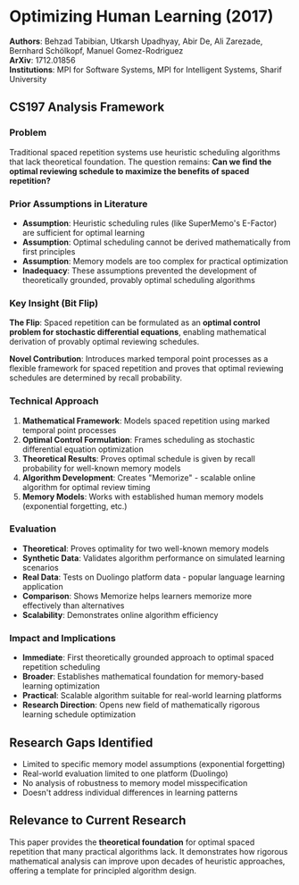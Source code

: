 # Optimizing Human Learning (2017)

**Authors**: Behzad Tabibian, Utkarsh Upadhyay, Abir De, Ali Zarezade, Bernhard Schölkopf, Manuel Gomez-Rodriguez  
**ArXiv**: 1712.01856  
**Institutions**: MPI for Software Systems, MPI for Intelligent Systems, Sharif University  

## CS197 Analysis Framework

### Problem
Traditional spaced repetition systems use heuristic scheduling algorithms that lack theoretical foundation. The question remains: **Can we find the optimal reviewing schedule to maximize the benefits of spaced repetition?**

### Prior Assumptions in Literature
- **Assumption**: Heuristic scheduling rules (like SuperMemo's E-Factor) are sufficient for optimal learning
- **Assumption**: Optimal scheduling cannot be derived mathematically from first principles
- **Assumption**: Memory models are too complex for practical optimization
- **Inadequacy**: These assumptions prevented the development of theoretically grounded, provably optimal scheduling algorithms

### Key Insight (Bit Flip)
**The Flip**: Spaced repetition can be formulated as an **optimal control problem for stochastic differential equations**, enabling mathematical derivation of provably optimal reviewing schedules.

**Novel Contribution**: Introduces marked temporal point processes as a flexible framework for spaced repetition and proves that optimal reviewing schedules are determined by recall probability.

### Technical Approach
1. **Mathematical Framework**: Models spaced repetition using marked temporal point processes
2. **Optimal Control Formulation**: Frames scheduling as stochastic differential equation optimization
3. **Theoretical Results**: Proves optimal schedule is given by recall probability for well-known memory models
4. **Algorithm Development**: Creates "Memorize" - scalable online algorithm for optimal review timing
5. **Memory Models**: Works with established human memory models (exponential forgetting, etc.)

### Evaluation
- **Theoretical**: Proves optimality for two well-known memory models
- **Synthetic Data**: Validates algorithm performance on simulated learning scenarios
- **Real Data**: Tests on Duolingo platform data - popular language learning application
- **Comparison**: Shows Memorize helps learners memorize more effectively than alternatives
- **Scalability**: Demonstrates online algorithm efficiency

### Impact and Implications
- **Immediate**: First theoretically grounded approach to optimal spaced repetition scheduling
- **Broader**: Establishes mathematical foundation for memory-based learning optimization
- **Practical**: Scalable algorithm suitable for real-world learning platforms
- **Research Direction**: Opens new field of mathematically rigorous learning schedule optimization

## Research Gaps Identified
- Limited to specific memory model assumptions (exponential forgetting)
- Real-world evaluation limited to one platform (Duolingo)
- No analysis of robustness to memory model misspecification
- Doesn't address individual differences in learning patterns

## Relevance to Current Research
This paper provides the **theoretical foundation** for optimal spaced repetition that many practical algorithms lack. It demonstrates how rigorous mathematical analysis can improve upon decades of heuristic approaches, offering a template for principled algorithm design.